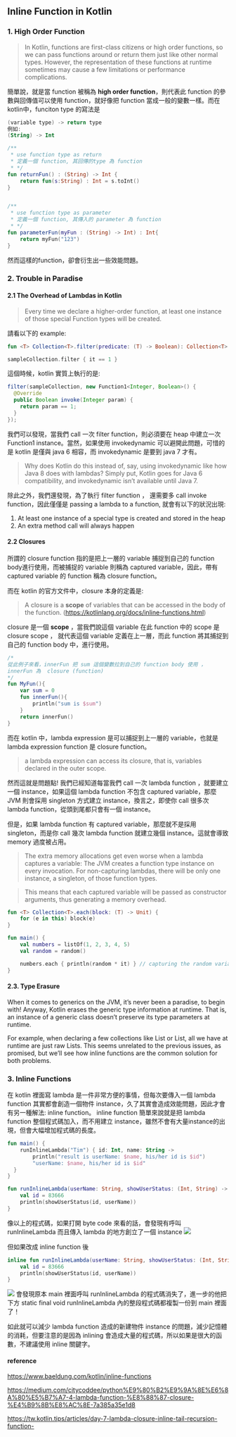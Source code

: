 ##  Inline Function in Kotlin
### 1. High Order Function
> In Kotlin, functions are first-class citizens or high order functions, so we can pass functions around or return them just like other normal types. However, the representation of these functions at runtime sometimes may cause a few limitations or performance complications.

簡單說，就是當 function 被稱為 **high order function**，則代表此 function 的參數與回傳值可以使用 function，就好像把 function 當成一般的變數一樣。而在 kotlin中，funciton type 的寫法是
```kotlin
(variable type) -> return type
例如:
(String) -> Int
```

```kotlin
/**
 * use function type as return
 * 定義一個 function, 其回傳的type 為 function
 * */
fun returnFun() : (String) -> Int {
    return fun(s:String) : Int = s.toInt()
}


/**
 * use function type as parameter
 * 定義一個 function, 其傳入的 parameter 為 function
 * */
fun parameterFun(myFun : (String) -> Int) : Int{
    return myFun("123")
}
```
然而這樣的function，卻會衍生出一些效能問題。

### 2. Trouble in Paradise
#### 2.1  The Overhead of Lambdas in Kotlin
> Every time we declare a higher-order function, at least one instance of those special Function types will be created.

請看以下的 example:
``` kotlin
fun <T> Collection<T>.filter(predicate: (T) -> Boolean): Collection<T> = // Omitted

sampleCollection.filter { it == 1 }
```
這個時候，kotlin 實質上執行的是:
```java
filter(sampleCollection, new Function1<Integer, Boolean>() {
  @Override
  public Boolean invoke(Integer param) {
    return param == 1;
  }
});
```
我們可以發現，當我們 call 一次 filter function，則必須要在 heap 中建立一次 Function1 instance。當然，如果使用 invokedynamic 可以避開此問題，可惜的是 kotlin 是僅與 java 6 相容，而 invokedynamic 是要到 java 7 才有。
> Why does Kotlin do this instead of, say, using invokedynamic like how Java 8 does with lambdas? Simply put, Kotlin goes for Java 6 compatibility, and invokedynamic isn’t available until Java 7.

除此之外，我們還發現，為了執行 filter function ， 還需要多 call invoke function，因此僅僅是 passing a lambda to a function, 就會有以下的狀況出現:
1. At least one instance of a special type is created and stored in the heap
2. An extra method call will always happen

#### 2.2 Closures
所謂的 closure function 指的是把上一層的 variable 捕捉到自己的 function body進行使用，而被捕捉的 variable 則稱為 captured variable，因此，帶有 captured variable 的 function 稱為 closure function。

而在 kotlin 的官方文件中，closure 本身的定義是:
>  A closure is a **scope** of variables that can be accessed in the body of the function. (https://kotlinlang.org/docs/inline-functions.html)

closure 是一個 **scope** ，當我們說這個 variable 在此 function 中的 scope 是 closure scope ， 就代表這個 variable 定義在上一層，而此 function 將其捕捉到自己的 function body 中，進行使用。

``` kotlin
/*
從此例子來看，innerFun 把 sum 這個變數拉到自己的 function body 使用 ，
innerFun 為  closure (function)
*/
fun MyFun(){
    var sum = 0
    fun innerFun(){
        println("sum is $sum")
    }
    return innerFun()
}
```
而在 kotlin 中，lambda expression 是可以捕捉到上一層的 variable，也就是 lambda expression function 是 closure function。
>  a lambda expression can access its closure, that is, variables declared in the outer scope.

然而這就是問題點! 我們已經知道每當我們 call 一次 lambda function ，就要建立一個 instance，如果這個 lambda function 不包含 captured variable，那麼JVM 則會採用 singleton 方式建立 instance，換言之，即使你 call 很多次 lambda function，從頭到尾都只會有一個 instance。

但是，如果 lambda function 有 captured variable，那麼就不是採用 singleton，而是你 call 幾次 lambda function 就建立幾個 instance。這就會導致 memory 過度被占用。 

> The extra memory allocations get even worse when a lambda captures a variable: The JVM creates a function type instance on every invocation. For non-capturing lambdas, there will be only one instance, a singleton, of those function types.

>This means that each captured variable will be passed as constructor arguments, thus generating a memory overhead.

```kotlin
fun <T> Collection<T>.each(block: (T) -> Unit) {
    for (e in this) block(e)
}

fun main() {
    val numbers = listOf(1, 2, 3, 4, 5)
    val random = random()

    numbers.each { println(random * it) } // capturing the random variable
}
```

#### 2.3. Type Erasure
When it comes to generics on the JVM, it’s never been a paradise, to begin with! Anyway, Kotlin erases the generic type information at runtime. That is, an instance of a generic class doesn’t preserve its type parameters at runtime.

For example, when declaring a few collections like List<Int> or List<String>, all we have at runtime are just raw Lists. This seems unrelated to the previous issues, as promised, but we’ll see how inline functions are the common solution for both problems.

### 3. Inline Functions
在 kotlin 裡面寫 lambda 是一件非常方便的事情，但每次要傳入一個 lambda function 其實都會創造一個物件 instance，久了其實會造成效能問題，因此才會有另一種解法: inline function。
inline function 簡單來說就是把 lambda function 整個程式碼加入，而不用建立 instance，雖然不會有大量instance的出現，但會大幅增加程式碼的長度。 

```kotlin
fun main() {
	runInlineLambda("Tim") { id: Int, name: String ->
        println("result is userName: $name, his/her id is $id")
        "userName: $name, his/her id is $id"
  }
}

fun runInlineLambda(userName: String, showUserStatus: (Int, String) -> String) {
    val id = 83666
    println(showUserStatus(id, userName))
}
```
像以上的程式碼，如果打開 byte code 來看的話，會發現有呼叫 runInlineLambda 而且傳入 lambda 的地方創立了一個 instance
<img src="https://ithelp.ithome.com.tw/upload/images/20200916/20129902KHxMJK75l1.png">

但如果改成 inline function 後
```kotlin
inline fun runInlineLambda(userName: String, showUserStatus: (Int, String) -> String) {
    val id = 83666
    println(showUserStatus(id, userName))
}
```
<img src="https://ithelp.ithome.com.tw/upload/images/20200916/20129902xbi4IqDryq.png">
會發現原本 main 裡面呼叫 runInlineLambda 的程式碼消失了，進一步的他把下方 static final void runInlineLambda 內的整段程式碼都複製一份到 main 裡面了！


如此就可以減少 lambda function 造成的新建物件 instance 的問題，減少記憶體的消耗，但要注意的是因為 inlining 會造成大量的程式碼，所以如果是很大的函數，不建議使用 inline 關鍵字。

#### reference
https://www.baeldung.com/kotlin/inline-functions

https://medium.com/citycoddee/python%E9%80%B2%E9%9A%8E%E6%8A%80%E5%B7%A7-4-lambda-function-%E8%88%87-closure-%E4%B9%8B%E8%AC%8E-7a385a35e1d8

https://tw.kotlin.tips/articles/day-7-lambda-closure-inline-tail-recursion-function-